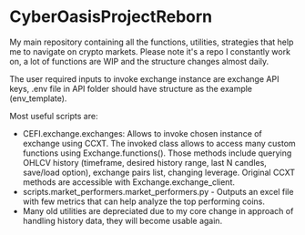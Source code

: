 # CyberOasisProjectReborn

My main repository containing all the functions, utilities, strategies that help me to navigate on crypto markets.
Please note it's a repo I constantly work on, a lot of functions are WIP and the structure changes almost daily.

The user required inputs to invoke exchange instance are exchange API keys, .env file in API folder should have
structure as the example (env_template).

Most useful scripts are:

- CEFI.exchange.exchanges: 
Allows to invoke chosen instance of exchange using CCXT. The invoked class allows to access many custom functions
using Exchange.functions(). Those methods include querying OHLCV history (timeframe, desired history range,
last N candles, save/load option), exchange pairs list, changing leverage. Original CCXT methods are accessible
with Exchange.exchange_client. 
- scripts.market_performers.market_performers.py - Outputs an excel file with few metrics that can help analyze the 
top performing coins.
- Many old utilities are depreciated due to my core change in approach of handling history data,
they will become usable again.